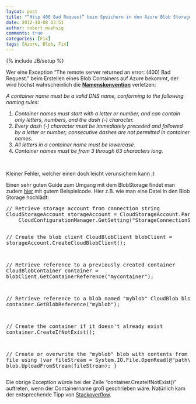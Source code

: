```yaml
---
layout: post
title: "“Http 400 Bad Request” beim Speichern in den Azure Blob Storage?"
date: 2012-10-08 23:51
author: robert.muehsig
comments: true
categories: [Fix]
tags: [Azure, Blob, Fix]
---
```

{% include JB/setup %}
<p>Wer eine Exception “The remote server returned an error: (400) Bad Request.” beim Erstellen eines Blob Containers auf Azure bekommt, der wird höchst wahrscheinlich die <a href="http://msdn.microsoft.com/en-us/library/dd135715.aspx"><strong>Namenskonvention</strong></a> verletzen:</p> <p><em>A container name must be a valid DNS name, conforming to the following naming rules:</em>  <ol> <li><em>Container names must start with a letter or number, and can contain only letters, numbers, and the dash (-) character.</em>  <li><em>Every dash (-) character must be immediately preceded and followed by a letter or number; consecutive dashes are not permitted in container names.</em>  <li><em>All letters in a container name must be lowercase.</em>  <li><em>Container names must be from 3 through 63 characters long.</em></li></ol> <p><em></em>&nbsp;</p> <p>Kleiner Fehler, welcher einen doch leicht verunsichern kann ;)</p> <p>Einen sehr guten Guide zum Umgang mit dem BlobStorage findet man zudem <a href="https://www.windowsazure.com/en-us/develop/net/how-to-guides/blob-storage/">hier</a> mit gutem Beispielcode. Hier z.B. wie man eine Datei in den Blob Storage hochlädt:</p><pre>// Retrieve storage account from connection string
CloudStorageAccount storageAccount = CloudStorageAccount.Parse(
    CloudConfigurationManager.GetSetting("StorageConnectionString"));

// Create the blob client
CloudBlobClient blobClient = storageAccount.CreateCloudBlobClient();

// Retrieve reference to a previously created container
CloudBlobContainer container = blobClient.GetContainerReference("mycontainer");

// Retrieve reference to a blob named "myblob"
CloudBlob blob = container.GetBlobReference("myblob");

// Create the container if it doesn't already exist
container.CreateIfNotExist();

// Create or overwrite the "myblob" blob with contents from a local file
using (var fileStream = System.IO.File.OpenRead(@"path\myfile"))
{
    blob.UploadFromStream(fileStream);
}</pre>
<p>Die obrige Exception würde bei der Zeile “container.CreateIfNotExist()” auftreten, wenn der Containername groß geschrieben wäre. Natürlich kam der entsprechende Tipp von <a href="http://stackoverflow.com/questions/2620521/blob-container-creation-exception">Stackoverflow</a>.</p>
